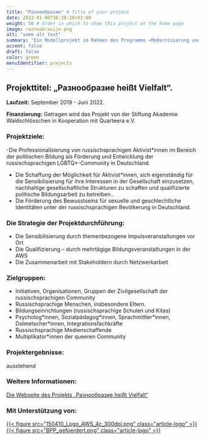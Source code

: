 ```yaml
---
title: "Разнообразие" # Title of your project
date: 2022-01-06T16:38:20+01:00
weight: 50 # Order in which to show this project on the home page
image: raznoobrasije.png
alt: "some alt text"
summary: "Ein Modellprojekt im Rahmen des Programms «Modernisierung und Ausbau der Trägerstrukturen der politischen Erwachsenenbildung – Stärkung und Diversifizierung» der Bundeszentrale für politische Bildung"
accent: false
draft: false
color: green
menuIdentifier: projects
---
```


##  Projekttitel: „Разнообразие heißt Vielfalt“. 

**Laufzeit:** September 2019 - Juni 2022.

**Finanzierung:** Getragen wird das Projekt von der Stiftung Akademie Waldschlösschen in Kooperation mit Quarteera e.V.

### Projektziele:
-Die Professionalisierung von russischsprachigen Aktivist\*innen im Bereich der politischen Bildung als Förderung und Entwicklung der russischsprachigen LGBTQ\*-Community in Deutschland. 
- Die Schaffung der Möglichkeit für Aktivist\*innen, sich eigenständig für die Sensibilisierung für ihre Interessen in der Gesellschaft einzusetzen, nachhaltige gesellschaftliche Strukturen zu schaffen und qualifizierte politische Bildungsarbeit zu betreiben.. 
- Die Förderung des Bewusstseins für sexuelle und geschlechtliche Identitäten unter der russischsprachigen Bevölkerung in Deutschland. 

### Die Strategie der Projektdurchführung:  
- Die Sensibilisierung durch themenbezogene Impulsveranstaltungen vor Ort
- Die Qualifizierung – durch mehrtägige Bildungsveranstaltungen in der AWS
- Die Zusammenarbeit mit Stakeholdern durch Netzwerkarbeit 


### Zielgruppen:
- Initiativen, Organisationen, Gruppen der Zivilgesellschaft der russischsprachigen Community
- Russischsprachige Menschen, insbesondere Eltern.
- Bildungseinrichtungen (russischsprachige Schulen und Kitas)
- Psycholog\*innen, Sozialpädagog\*innen, Sprachmittler\*innen, Dolmetscher\*innen, Integrationsfachkräfte
- Russischsprachige Medienschaffende
- Multiplikator*innen der queeren Community

 ### Projektergebnisse:
 ausstehend

### Weitere Informationen: 
[Die Webseite des Projekts „Разнообразие heißt Vielfalt“](http://raznoobrasije.org/)

###  Mit Unterstützung von:

[{{< figure src="150410_Logo_AWS_4c_300dpi.png" class="article-logo" >}}](https://www.waldschloesschen.org/de/)
[{{< figure src="BPP_gefoerdert.png" class="article-logo" >}}](https://www.bpb.de/)

